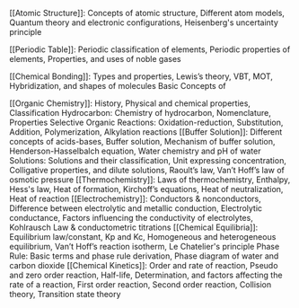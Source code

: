 [[Atomic Structure]]: Concepts of atomic structure, Different atom models, Quantum theory and electronic configurations, Heisenberg's uncertainty principle 

[[Periodic Table]]: Periodic classification of elements, Periodic properties of elements, Properties, and uses of noble gases 

[[Chemical Bonding]]: Types and properties, Lewis’s theory, VBT, MOT, Hybridization, and shapes of molecules Basic Concepts of 

[[Organic Chemistry]]: History, Physical and chemical properties, Classification Hydrocarbon: Chemistry of hydrocarbon, Nomenclature, Properties Selective Organic Reactions: Oxidation-reduction, Substitution, Addition, Polymerization, Alkylation reactions 
[[Buffer Solution]]: Different concepts of acids-bases, Buffer solution, Mechanism of buffer solution, Henderson-Hasselbalch equation, Water chemistry and pH of water Solutions: Solutions and their classification, Unit expressing concentration, Colligative properties, and dilute solutions, Raoult’s law, Van’t Hoff’s law of osmotic pressure 
[[Thermochemistry]]: Laws of thermochemistry, Enthalpy, Hess's law, Heat of formation, Kirchoff’s equations, Heat of neutralization, Heat of reaction 
[[Electrochemistry]]: Conductors & nonconductors, Difference between electrolytic and metallic conduction, Electrolytic conductance, Factors influencing the conductivity of electrolytes, Kohlrausch Law & conductometric titrations 
[[Chemical Equilibria]]: Equilibrium law/constant, Kp and Kc, Homogeneous and heterogeneous equilibrium, Van’t Hoff’s reaction isotherm, Le Chatelier's principle Phase Rule: Basic terms and phase rule derivation, Phase diagram of water and carbon dioxide 
[[Chemical Kinetics]]: Order and rate of reaction, Pseudo and zero order reaction, Half-life, Determination, and factors affecting the rate of a reaction, First order reaction, Second order reaction, Collision theory, Transition state theory